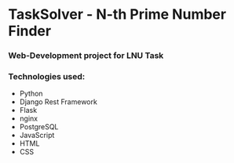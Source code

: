 # TaskSolver - N-th Prime Number Finder
### Web-Development project for LNU Task
### Technologies used: 
 - Python
 - Django Rest Framework
 - Flask
 - nginx
 - PostgreSQL
 - JavaScript
 - HTML
 - CSS
